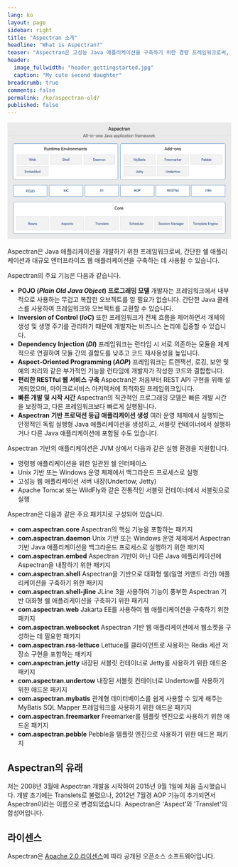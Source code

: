 ```yaml
---
lang: ko
layout: page
sidebar: right
title: "Aspectran 소개"
headline: "What is Aspectran?"
teaser: "Aspectran은 고성능 Java 애플리케이션을 구축하기 위한 경량 프레임워크로써, 직관적이고 유연한 개발 환경을 제공합니다."
header:
  image_fullwidth: "header_gettingstarted.jpg"
  caption: "My cute second daughter"
breadcrumb: true
comments: false
permalink: /ko/aspectran-old/
published: false
---
```


![Aspectran Archtecture Diagram](/images/info/aspectran_archtecture_diagram.png "Aspectran Archtecture Diagram")

Aspectran은 Java 애플리케이션을 개발하기 위한 프레임워크로써,
간단한 쉘 애플리케이션과 대규모 엔터프라이즈 웹 애플리케이션을 구축하는 데 사용될 수 있습니다.

Aspectran의 주요 기능은 다음과 같습니다.

* **POJO (*Plain Old Java Object*) 프로그래밍 모델**
  개발자는 프레임워크에서 내부적으로 사용하는 무겁고 복잡한 오브젝트를 알 필요가 없습니다.
  간단한 Java 클래스를 사용하여 프레임워크와 오브젝트를 교환할 수 있습니다.
* **Inversion of Control (*IoC*)**
  또한 프레임워크가 전체 흐름을 제어하면서 개체의 생성 및 생명 주기를 관리하기 때문에 개발자는 비즈니스 논리에 집중할 수 있습니다.
* **Dependency Injection (*DI*)**
  프레임워크는 런타임 시 서로 의존하는 모듈을 체계적으로 연결하여 모듈 간의 결합도를 낮추고 코드 재사용성을 높입니다.
* **Aspect-Oriented Programming (*AOP*)**
  프레임워크는 트랜잭션, 로깅, 보안 및 예외 처리와 같은 부가적인 기능을 런타임에 개발자가 작성한 코드와 결합합니다.
* **편리한 RESTful 웹 서비스 구축**
  Aspectran은 처음부터 REST API 구현을 위해 설계되었으며, 마이크로서비스 아키텍처에 최적화된 프레임워크입니다.
* **빠른 개발 및 시작 시간**
  Aspectran의 직관적인 프로그래밍 모델은 빠른 개발 시간을 보장하고, 다른 프레임워크보다 빠르게 실행됩니다.
* **Aspectran 기반 프로덕션 등급 애플리케이션 생성**
  여러 운영 체제에서 실행되는 안정적인 독립 실행형 Java 애플리케이션을 생성하고, 서블릿 컨테이너에서 실행하거나 다른 Java 애플리케이션에 포함될 수도 있습니다.

Aspectran 기반의 애플리케이션은 JVM 상에서 다음과 같은 실행 환경을 지원합니다.

* 명령행 애플리케이션을 위한 일관된 쉘 인터페이스
* Unix 기반 또는 Windows 운영 체제에서 백그라운드 프로세스로 실행
* 고성능 웹 애플리케이션 서버 내장(Undertow, Jetty)
* Apache Tomcat 또는 WildFly와 같은 전통적인 서블릿 컨테이너에서 서블릿으로 실행

Aspectran은 다음과 같은 주요 패키지로 구성되어 있습니다.

* **com.aspectran.core**
  Aspectran의 핵심 기능을 포함하는 패키지
* **com.aspectran.daemon**
  Unix 기반 또는 Windows 운영 체제에서 Aspectran 기반 Java 애플리케이션을 백그라운드 프로세스로 실행하기 위한 패키지
* **com.aspectran.embed**
  Aspectran 기반이 아닌 다른 Java 애플리케이션에 Aspectran을 내장하기 위한 패키지
* **com.aspectran.shell**
  Aspectran을 기반으로 대화형 쉘(일명 커맨드 라인) 애플리케이션을 구축하기 위한 패키지
* **com.aspectran.shell-jline**
  JLine 3을 사용하여 기능이 풍부한 Aspectran 기반 대화형 쉘 애플리케이션을 구축하기 위한 패키지
* **com.aspectran.web**
  Jakarta EE를 사용하여 웹 애플리케이션을 구축하기 위한 패키지
* **com.aspectran.websocket**
  Aspectran 기반 웹 애플리케이션에서 웹소켓을 구성하는 데 필요한 패키지
* **com.aspectran.rss-lettuce**
  Lettuce를 클라이언트로 사용하는 Redis 세션 저장소 구현을 포함하는 패키지
* **com.aspectran.jetty**
  내장된 서블릿 컨테이너로 Jetty를 사용하기 위한 애드온 패키지
* **com.aspectran.undertow**
  내장된 서블릿 컨테이너로 Undertow를 사용하기 위한 애드온 패키지
* **com.aspectran.mybatis**
  관계형 데이터베이스를 쉽게 사용할 수 있게 해주는 MyBatis SQL Mapper 프레임워크를 사용하기 위한 애드온 패키지
* **com.aspectran.freemarker**
  Freemarker를 템플릿 엔진으로 사용하기 위한 애드온 패키지
* **com.aspectran.pebble**
  Pebble을 템플릿 엔진으로 사용하기 위한 애드온 패키지

## Aspectran의 유래

저는 2008년 3월에 Aspectran 개발을 시작하여 2015년 9월 1일에 처음 출시했습니다.
개발 초기에는 Translets로 불렸으나, 2012년 7월경 AOP 기능이 추가되면서 Aspectran이라는 이름으로 변경되었습니다.
Aspectran은 'Aspect'와 'Translet'의 합성어입니다.

## 라이센스

Aspectran은 [Apache 2.0 라이센스](http://www.apache.org/licenses/LICENSE-2.0)에 따라 공개된 오픈소스 소프트웨어입니다.
